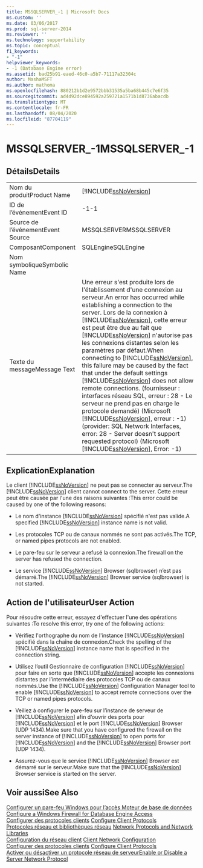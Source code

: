 ```yaml
---
title: MSSQLSERVER_-1 | Microsoft Docs
ms.custom: ''
ms.date: 03/06/2017
ms.prod: sql-server-2014
ms.reviewer: ''
ms.technology: supportability
ms.topic: conceptual
f1_keywords:
- "-1"
helpviewer_keywords:
- -1 (Database Engine error)
ms.assetid: bad25b91-eaed-46c0-a5b7-71117a32304c
author: MashaMSFT
ms.author: mathoma
ms.openlocfilehash: 880212b1d2e9572bbb31535a5ba68b445c7e6f35
ms.sourcegitcommit: ad4d92dce894592a259721a1571b1d8736abacdb
ms.translationtype: MT
ms.contentlocale: fr-FR
ms.lasthandoff: 08/04/2020
ms.locfileid: "87704119"
---
```

# <a name="mssqlserver_-1"></a><span data-ttu-id="b9317-102">MSSQLSERVER_-1</span><span class="sxs-lookup"><span data-stu-id="b9317-102">MSSQLSERVER_-1</span></span>
    
## <a name="details"></a><span data-ttu-id="b9317-103">Détails</span><span class="sxs-lookup"><span data-stu-id="b9317-103">Details</span></span>  
  
|||  
|-|-|  
|<span data-ttu-id="b9317-104">Nom du produit</span><span class="sxs-lookup"><span data-stu-id="b9317-104">Product Name</span></span>|[!INCLUDE[ssNoVersion](../../includes/ssnoversion-md.md)]|  
|<span data-ttu-id="b9317-105">ID de l’événement</span><span class="sxs-lookup"><span data-stu-id="b9317-105">Event ID</span></span>|<span data-ttu-id="b9317-106">-1</span><span class="sxs-lookup"><span data-stu-id="b9317-106">-1</span></span>|  
|<span data-ttu-id="b9317-107">Source de l’événement</span><span class="sxs-lookup"><span data-stu-id="b9317-107">Event Source</span></span>|<span data-ttu-id="b9317-108">MSSQLSERVER</span><span class="sxs-lookup"><span data-stu-id="b9317-108">MSSQLSERVER</span></span>|  
|<span data-ttu-id="b9317-109">Composant</span><span class="sxs-lookup"><span data-stu-id="b9317-109">Component</span></span>|<span data-ttu-id="b9317-110">SQLEngine</span><span class="sxs-lookup"><span data-stu-id="b9317-110">SQLEngine</span></span>|  
|<span data-ttu-id="b9317-111">Nom symbolique</span><span class="sxs-lookup"><span data-stu-id="b9317-111">Symbolic Name</span></span>||  
|<span data-ttu-id="b9317-112">Texte du message</span><span class="sxs-lookup"><span data-stu-id="b9317-112">Message Text</span></span>|<span data-ttu-id="b9317-113">Une erreur s'est produite lors de l'établissement d'une connexion au serveur.</span><span class="sxs-lookup"><span data-stu-id="b9317-113">An error has occurred while establishing a connection to the server.</span></span>  <span data-ttu-id="b9317-114">Lors de la connexion à [!INCLUDE[ssNoVersion](../../includes/ssnoversion-md.md)], cette erreur est peut être due au fait que [!INCLUDE[ssNoVersion](../../includes/ssnoversion-md.md)] n'autorise pas les connexions distantes selon les paramètres par défaut.</span><span class="sxs-lookup"><span data-stu-id="b9317-114">When connecting to [!INCLUDE[ssNoVersion](../../includes/ssnoversion-md.md)], this failure may be caused by the fact that under the default settings [!INCLUDE[ssNoVersion](../../includes/ssnoversion-md.md)] does not allow remote connections.</span></span> <span data-ttu-id="b9317-115">(fournisseur : interfaces réseau SQL, erreur : 28 - Le serveur ne prend pas en charge le protocole demandé) (Microsoft [!INCLUDE[ssNoVersion](../../includes/ssnoversion-md.md)], erreur : -1)</span><span class="sxs-lookup"><span data-stu-id="b9317-115">(provider: SQL Network Interfaces, error: 28 - Server doesn't support requested protocol) (Microsoft [!INCLUDE[ssNoVersion](../../includes/ssnoversion-md.md)], Error: -1)</span></span>|  
  
## <a name="explanation"></a><span data-ttu-id="b9317-116">Explication</span><span class="sxs-lookup"><span data-stu-id="b9317-116">Explanation</span></span>  
 <span data-ttu-id="b9317-117">Le client [!INCLUDE[ssNoVersion](../../includes/ssnoversion-md.md)] ne peut pas se connecter au serveur.</span><span class="sxs-lookup"><span data-stu-id="b9317-117">The [!INCLUDE[ssNoVersion](../../includes/ssnoversion-md.md)] client cannot connect to the server.</span></span> <span data-ttu-id="b9317-118">Cette erreur peut être causée par l'une des raisons suivantes :</span><span class="sxs-lookup"><span data-stu-id="b9317-118">This error could be caused by one of the following reasons:</span></span>  
  
-   <span data-ttu-id="b9317-119">Le nom d'instance [!INCLUDE[ssNoVersion](../../includes/ssnoversion-md.md)] spécifié n'est pas valide.</span><span class="sxs-lookup"><span data-stu-id="b9317-119">A specified [!INCLUDE[ssNoVersion](../../includes/ssnoversion-md.md)] instance name is not valid.</span></span>  
  
-   <span data-ttu-id="b9317-120">Les protocoles TCP ou de canaux nommés ne sont pas activés.</span><span class="sxs-lookup"><span data-stu-id="b9317-120">The TCP, or named pipes protocols are not enabled.</span></span>  
  
-   <span data-ttu-id="b9317-121">Le pare-feu sur le serveur a refusé la connexion.</span><span class="sxs-lookup"><span data-stu-id="b9317-121">The firewall on the server has refused the connection.</span></span>  
  
-   <span data-ttu-id="b9317-122">Le service [!INCLUDE[ssNoVersion](../../includes/ssnoversion-md.md)] Browser (sqlbrowser) n’est pas démarré.</span><span class="sxs-lookup"><span data-stu-id="b9317-122">The [!INCLUDE[ssNoVersion](../../includes/ssnoversion-md.md)] Browser service (sqlbrowser) is not started.</span></span>  
  
## <a name="user-action"></a><span data-ttu-id="b9317-123">Action de l'utilisateur</span><span class="sxs-lookup"><span data-stu-id="b9317-123">User Action</span></span>  
 <span data-ttu-id="b9317-124">Pour résoudre cette erreur, essayez d'effectuer l'une des opérations suivantes :</span><span class="sxs-lookup"><span data-stu-id="b9317-124">To resolve this error, try one of the following actions:</span></span>  
  
-   <span data-ttu-id="b9317-125">Vérifiez l'orthographe du nom de l'instance [!INCLUDE[ssNoVersion](../../includes/ssnoversion-md.md)] spécifié dans la chaîne de connexion.</span><span class="sxs-lookup"><span data-stu-id="b9317-125">Check the spelling of the [!INCLUDE[ssNoVersion](../../includes/ssnoversion-md.md)] instance name that is specified in the connection string.</span></span>  
  
-   <span data-ttu-id="b9317-126">Utilisez l’outil Gestionnaire de configuration [!INCLUDE[ssNoVersion](../../includes/ssnoversion-md.md)] pour faire en sorte que [!INCLUDE[ssNoVersion](../../includes/ssnoversion-md.md)] accepte les connexions distantes par l’intermédiaire des protocoles TCP ou de canaux nommés.</span><span class="sxs-lookup"><span data-stu-id="b9317-126">Use the [!INCLUDE[ssNoVersion](../../includes/ssnoversion-md.md)] Configuration Manager tool to enable [!INCLUDE[ssNoVersion](../../includes/ssnoversion-md.md)] to accept remote connections over the TCP or named pipes protocols.</span></span>  
  
-   <span data-ttu-id="b9317-127">Veillez à configurer le pare-feu sur l’instance de serveur de [!INCLUDE[ssNoVersion](../../includes/ssnoversion-md.md)] afin d’ouvrir des ports pour [!INCLUDE[ssNoVersion](../../includes/ssnoversion-md.md)] et le port [!INCLUDE[ssNoVersion](../../includes/ssnoversion-md.md)] Browser (UDP 1434).</span><span class="sxs-lookup"><span data-stu-id="b9317-127">Make sure that you have configured the firewall on the server instance of [!INCLUDE[ssNoVersion](../../includes/ssnoversion-md.md)] to open ports for [!INCLUDE[ssNoVersion](../../includes/ssnoversion-md.md)] and the [!INCLUDE[ssNoVersion](../../includes/ssnoversion-md.md)] Browser port (UDP 1434).</span></span>  
  
-   <span data-ttu-id="b9317-128">Assurez-vous que le service [!INCLUDE[ssNoVersion](../../includes/ssnoversion-md.md)] Browser est démarré sur le serveur.</span><span class="sxs-lookup"><span data-stu-id="b9317-128">Make sure that the [!INCLUDE[ssNoVersion](../../includes/ssnoversion-md.md)] Browser service is started on the server.</span></span>  
  
## <a name="see-also"></a><span data-ttu-id="b9317-129">Voir aussi</span><span class="sxs-lookup"><span data-stu-id="b9317-129">See Also</span></span>  
 <span data-ttu-id="b9317-130">[Configurer un pare-feu Windows pour l’accès Moteur de base de données](../../database-engine/configure-windows/configure-a-windows-firewall-for-database-engine-access.md) </span><span class="sxs-lookup"><span data-stu-id="b9317-130">[Configure a Windows Firewall for Database Engine Access](../../database-engine/configure-windows/configure-a-windows-firewall-for-database-engine-access.md) </span></span>  
 <span data-ttu-id="b9317-131">[Configurer des protocoles clients](../../database-engine/configure-windows/configure-client-protocols.md) </span><span class="sxs-lookup"><span data-stu-id="b9317-131">[Configure Client Protocols](../../database-engine/configure-windows/configure-client-protocols.md) </span></span>  
 <span data-ttu-id="b9317-132">[Protocoles réseau et bibliothèques réseau](../../sql-server/install/network-protocols-and-network-libraries.md) </span><span class="sxs-lookup"><span data-stu-id="b9317-132">[Network Protocols and Network Libraries](../../sql-server/install/network-protocols-and-network-libraries.md) </span></span>  
 <span data-ttu-id="b9317-133">[Configuration du réseau client](../../database-engine/configure-windows/client-network-configuration.md) </span><span class="sxs-lookup"><span data-stu-id="b9317-133">[Client Network Configuration](../../database-engine/configure-windows/client-network-configuration.md) </span></span>  
 <span data-ttu-id="b9317-134">[Configurer des protocoles clients](../../database-engine/configure-windows/configure-client-protocols.md) </span><span class="sxs-lookup"><span data-stu-id="b9317-134">[Configure Client Protocols](../../database-engine/configure-windows/configure-client-protocols.md) </span></span>  
 [<span data-ttu-id="b9317-135">Activer ou désactiver un protocole réseau de serveur</span><span class="sxs-lookup"><span data-stu-id="b9317-135">Enable or Disable a Server Network Protocol</span></span>](../../database-engine/configure-windows/enable-or-disable-a-server-network-protocol.md)  
  
  
